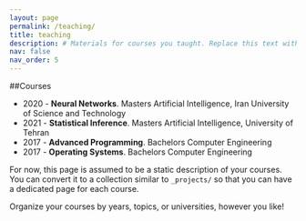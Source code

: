 ```yaml
---
layout: page
permalink: /teaching/
title: teaching
description: # Materials for courses you taught. Replace this text with your description.
nav: false
nav_order: 5
---
```


##Courses

  - 2020 - **Neural Networks**. Masters Artificial Intelligence, Iran University of Science and Technology
  - 2021 - **Statistical Inference**. Masters Artificial Intelligence, University of Tehran
  - 2017 - **Advanced Programming**. Bachelors Computer Engineering
  - 2017 - **Operating Systems**. Bachelors Computer Engineering


For now, this page is assumed to be a static description of your courses. You can convert it to a collection similar to `_projects/` so that you can have a dedicated page for each course.

Organize your courses by years, topics, or universities, however you like!
